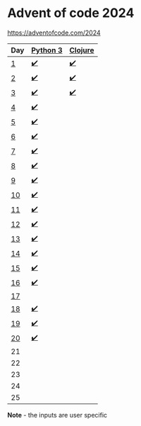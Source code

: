 # Advent of code 2024
https://adventofcode.com/2024

| Day | [Python 3](https://www.python.org/) | [Clojure](https://clojure.org/) |
| --- | ----------- | ----------- |
| [1](https://adventofcode.com/2024/day/1) | [:heavy_check_mark:](01/main.py) | [:heavy_check_mark:](01/main.clj) |
| [2](https://adventofcode.com/2024/day/2) | [:heavy_check_mark:](02/main.py) | [:heavy_check_mark:](02/main.clj) |
| [3](https://adventofcode.com/2024/day/3) | [:heavy_check_mark:](03/main.py) | [:heavy_check_mark:](03/main.clj) |
| [4](https://adventofcode.com/2024/day/4) | [:heavy_check_mark:](04/main.py) | |
| [5](https://adventofcode.com/2024/day/5) | [:heavy_check_mark:](05/main.py) | |
| [6](https://adventofcode.com/2024/day/6) | [:heavy_check_mark:](06/main.py) | |
| [7](https://adventofcode.com/2024/day/7) | [:heavy_check_mark:](07/main.py) | |
| [8](https://adventofcode.com/2024/day/8) | [:heavy_check_mark:](08/main.py) | |
| [9](https://adventofcode.com/2024/day/9) | [:heavy_check_mark:](09/main.py) | |
| [10](https://adventofcode.com/2024/day/10) | [:heavy_check_mark:](10/main.py) | |
| [11](https://adventofcode.com/2024/day/11) | [:heavy_check_mark:](11/main.py) | |
| [12](https://adventofcode.com/2024/day/12) | [:heavy_check_mark:](12/main.py) | |
| [13](https://adventofcode.com/2024/day/13) | [:heavy_check_mark:](13/main.py) | |
| [14](https://adventofcode.com/2024/day/14) | [:heavy_check_mark:](14/main.py) | |
| [15](https://adventofcode.com/2024/day/15) | [:heavy_check_mark:](15/main.py) | |
| [16](https://adventofcode.com/2024/day/16) | [:heavy_check_mark:](16/main.py) | |
| [17](https://adventofcode.com/2024/day/17) | | |
| [18](https://adventofcode.com/2024/day/18) | [:heavy_check_mark:](18/main.py) | |
| [19](https://adventofcode.com/2024/day/19) | [:heavy_check_mark:](19/main.py) | |
| [20](https://adventofcode.com/2024/day/20) | [:heavy_check_mark:](20/main.py) | |
| 21 | | |
| 22 | | |
| 23 | | |
| 24 | | |
| 25 | | |

**Note** - the inputs are user specific
